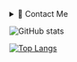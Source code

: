 
<details><summary>📨 Contact Me</summary>

|              | test | Value    |        Status |
| :---         |  :---    | :---:    |          ---: |
| git status   |      |git status| git status    |
| git diff     |      | git diff | git diff      |

</details>



![GitHub stats](https://github-readme-stats.vercel.app/api?username=AuthZero&show_icons=true&theme=synthwave)

[![Top Langs](https://github-readme-stats.vercel.app/api/top-langs/?username=AuthZero&theme=synthwave)](https://github.com/anuraghazra/github-readme-stats)



